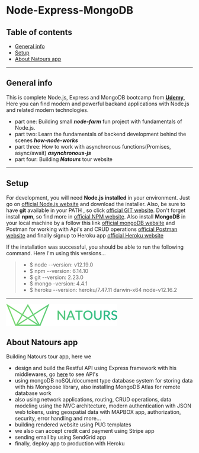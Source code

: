 # Node-Express-MongoDB



## Table of contents
* [General info](#general-info)
* [Setup](#setup)
* [About Natours app](#about-natours-app)


---

## General info

This is complete Node.js, Express and MongoDB bootcamp from **[Udemy](https://www.udemy.com/course/nodejs-express-mongodb-bootcamp/)**,
Here you can find modern and powerful backand applications with Node.js and related modern technologies.
* part one: Building small **_node-farm_** fun project with fundamentals of Node.js.
* part two: Learn the fundamentals of backend development behind the scenes **_how-node-works_** 
* part three: How to work with asynchronous functions(Promises, async/await) **_asynchronous-js_**
* part four: Building **_Natours_**  tour website

---

## Setup
For development, you will need **Node.js installed** in your environment.
Just go on [official Node.js website](https://nodejs.org/) and download the installer.
Also, be sure to have **git** available in your PATH , so click [official GIT website](https://git-scm.com/).
Don't forget  install **npm**, so find more in [official NPM website](https://npmjs.org/).
Also install **MongoDB** in your local machine by a follow this link [official mongoDB website](https://docs.mongodb.com/manual/administration/install-community/)
and Postman for working with Api's and CRUD operations [official Postman website](https://www.postman.com/downloads/) and finally signup to Heroku app [official Heroku website](https://www.heroku.com/)

If the installation was successful, you should be able to run the following command.
Here I'm using this versions...

> - $ node --version: v12.19.0
> - $ npm --version: 6.14.10
> - $ git --version: 2.23.0
> - $ mongo -version: 4.4.1
> - $ heroku --version: heroku/7.47.11 darwin-x64 node-v12.16.2


---

![logo](4-natours/public/img/logo-green.png) 
## About Natours app

Building Natours tour app, here we
 - design and build the Restful API using Express framework with his middlewares, go [here](https://documenter.getpostman.com/view/14106643/TVzNKKqE) to see API's 
 - using mongoDB noSQL/document type database system for storing data with his Mongoose library, also installing MongoDB Atlas for remote database work
 - also using network applications, routing, CRUD operations, data modeling using the MVC architecture, modern authentication with JSON web tokens, using geospatial data with MAPBOX app, authorization, security, error handling and more...
 - building rendered website using PUG templates
 - we also can accept credit card payment using Stripe app
 - sending email by using SendGrid app
 - finally, deploy app to production with Heroku











